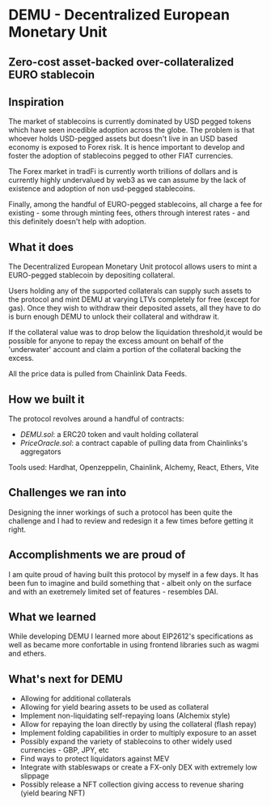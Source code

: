 # DEMU - Decentralized European Monetary Unit

## Zero-cost asset-backed over-collateralized EURO stablecoin

## Inspiration

The market of stablecoins is currently dominated by USD pegged tokens which have seen incedible adoption across the globe.
The problem is that whoever holds USD-pegged assets but doesn't live in an USD based economy is exposed to Forex risk.
It is hence important to develop and foster the adoption of stablecoins pegged to other FIAT currencies.

The Forex market in tradFi is currently worth trillions of dollars and is currently highly undervalued by web3 as we can assume by the lack of existence and adoption of non usd-pegged stablecoins.

Finally, among the handful of EURO-pegged stablecoins, all charge a fee for existing - some through minting fees, others through interest rates - and this definitely doesn't help with adoption.

## What it does

The Decentralized European Monetary Unit protocol allows users to mint a EURO-pegged stablecoin by depositing collateral.

Users holding any of the supported collaterals can supply such assets to the protocol and mint DEMU at varying LTVs completely for free (except for gas).
Once they wish to withdraw their deposited assets, all they have to do is burn enough DEMU to unlock their collateral and withdraw it.

If the collateral value was to drop below the liquidation threshold,it would be possible for anyone to repay the excess amount on behalf of the 'underwater' account and claim a portion of the collateral backing the excess.

All the price data is pulled from Chainlink Data Feeds.

## How we built it

The protocol revolves around a handful of contracts:

- _DEMU.sol_: a ERC20 token and vault holding collateral
- _PriceOracle.sol_: a contract capable of pulling data from Chainlinks's aggregators

Tools used: Hardhat, Openzeppelin, Chainlink, Alchemy, React, Ethers, Vite

## Challenges we ran into

Designing the inner workings of such a protocol has been quite the challenge and I had to review and redesign it a few times before getting it right.

## Accomplishments we are proud of

I am quite proud of having built this protocol by myself in a few days. It has been fun to imagine and build something that - albeit only on the surface and with an exetremely limited set of features - resembles DAI.

## What we learned

While developing DEMU I learned more about EIP2612's specifications as well as became more confortable in using frontend libraries such as wagmi and ethers.

## What's next for DEMU

- Allowing for additional collaterals
- Allowing for yield bearing assets to be used as collateral
- Implement non-liquidating self-repaying loans (Alchemix style)
- Allow for repaying the loan directly by using the collateral (flash repay)
- Implement folding capabilities in order to multiply exposure to an asset
- Possibly expand the variety of stablecoins to other widely used currencies - GBP, JPY, etc
- Find ways to protect liquidators against MEV
- Integrate with stableswaps or create a FX-only DEX with extremely low slippage
- Possibly release a NFT collection giving access to revenue sharing (yield bearing NFT)
